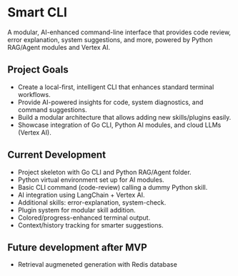 # Smart CLI
A modular, AI-enhanced command-line interface that provides code review, error explanation, system suggestions, and more, powered by Python RAG/Agent modules and Vertex AI.



## Project Goals

- Create a local-first, intelligent CLI that enhances standard terminal workflows.
- Provide AI-powered insights for code, system diagnostics, and command suggestions.
- Build a modular architecture that allows adding new skills/plugins easily.
- Showcase integration of Go CLI, Python AI modules, and cloud LLMs (Vertex AI).

## Current Development

- Project skeleton with Go CLI and Python RAG/Agent folder.
- Python virtual environment set up for AI modules.
- Basic CLI command (code-review) calling a dummy Python skill.
- AI integration using LangChain + Vertex AI.
- Additional skills: error-explanation, system-check.
- Plugin system for modular skill addition.
- Colored/progress-enhanced terminal output.
- Context/history tracking for smarter suggestions.


## Future development after MVP

- Retrieval augmeneted generation with Redis database

